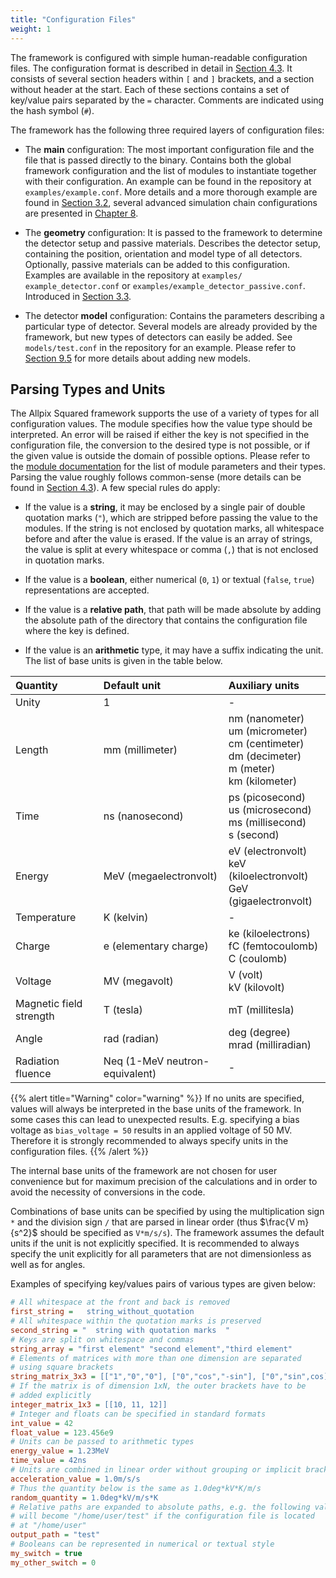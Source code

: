 ```yaml
---
title: "Configuration Files"
weight: 1
---
```


The framework is configured with simple human-readable configuration
files. The configuration format is described in detail in [Section 4.3](../04_framework/03_configuration.md#file-format).
It consists of several section headers within `[` and `]` brackets, and a section
without header at the start. Each of these sections contains a set of
key/value pairs separated by the `=` character. Comments are indicated
using the hash symbol (`#`).

The framework has the following three required layers of configuration
files:

-   The **main** configuration:
    The most important configuration file and the file that is passed directly to the binary. Contains both
    the global framework configuration and the list of modules to
    instantiate together with their configuration. An example can be
    found in the repository at `examples/example.conf`. More details and
    a more thorough example are found in [Section 3.2](./02_main_configuration.md), several advanced simulation chain
    configurations are presented in [Chapter 8](../08_examples/_index.md).

-   The **geometry** configuration:
    It is passed to the framework to determine the detector setup and passive materials. Describes the detector
    setup, containing the position, orientation and model type of all
    detectors. Optionally, passive materials can be added to this
    configuration. Examples are available in the repository at
    `examples/ example_detector.conf` or
    `examples/example_detector_passive.conf`. Introduced in [Section 3.3](./03_detector_configuration.md).

-   The detector **model** configuration:
    Contains the parameters describing a particular type of detector. Several models are already
    provided by the framework, but new types of detectors can easily be
    added. See `models/test.conf` in the repository for an example. Please refer to
    [Section 9.5](../09_development/05_new_detector_model.md) for more details about adding new models.


## Parsing Types and Units

The Allpix Squared framework supports the use of a variety of types for all
configuration values. The module specifies how the value type should be
interpreted. An error will be raised if either the key is not specified
in the configuration file, the conversion to the desired type is not
possible, or if the given value is outside the domain of possible
options. Please refer to the [module documentation](../07_modules/_index.md) for the list of module
parameters and their types. Parsing the value roughly follows common-sense (more details can be found in
[Section 4.3](../04_framework/03_configuration.md#accessing-parameters)). A few special rules do apply:

-   If the value is a **string**, it may be enclosed by a single pair of
    double quotation marks (`"`), which are stripped before passing the
    value to the modules. If the string is not enclosed by quotation
    marks, all whitespace before and after the value is erased. If the
    value is an array of strings, the value is split at every whitespace
    or comma (`,`) that is not enclosed in quotation marks.

-   If the value is a **boolean**, either numerical (`0`, `1`) or
    textual (`false`, `true`) representations are accepted.

-   If the value is a **relative path**, that path will be made absolute
    by adding the absolute path of the directory that contains the
    configuration file where the key is defined.

-   If the value is an **arithmetic** type, it may have a suffix
    indicating the unit. The list of base units is given in the
    table below.

| Quantity                | Default unit                   | Auxiliary units                                                                                                 |
|:------------------------|:-------------------------------|:----------------------------------------------------------------------------------------------------------------|
| Unity                   | 1                              | -                                                                                                               |
| Length                  | mm (millimeter)                | nm (nanometer) <br> um (micrometer) <br> cm (centimeter) <br> dm (decimeter) <br> m (meter) <br> km (kilometer) |
| Time                    | ns (nanosecond)                | ps (picosecond) <br> us (microsecond) <br> ms (millisecond) <br> s (second)                                     |
| Energy                  | MeV (megaelectronvolt)         | eV (electronvolt) <br> keV (kiloelectronvolt) <br> GeV (gigaelectronvolt)                                       |
| Temperature             | K (kelvin)                     | -                                                                                                               |
| Charge                  | e (elementary charge)          | ke (kiloelectrons) <br> fC (femtocoulomb) <br> C (coulomb)                                                      |
| Voltage                 | MV (megavolt)                  | V (volt) <br> kV (kilovolt)                                                                                     |
| Magnetic field strength | T (tesla)                      | mT (millitesla)                                                                                                 |
| Angle                   | rad (radian)                   | deg (degree) <br> mrad (milliradian)                                                                            |
| Radiation fluence       | Neq (1-MeV neutron-equivalent) | -                                                                                                               |

{{% alert title="Warning" color="warning" %}}
If no units are specified, values will always be interpreted in the base
units of the framework. In some cases this can lead to unexpected
results. E.g. specifying a bias voltage as `bias_voltage = 50` results
in an applied voltage of 50 MV. Therefore it is strongly recommended to
always specify units in the configuration files.
{{% /alert %}}

The internal base units of the framework are not chosen for user
convenience but for maximum precision of the calculations and in order
to avoid the necessity of conversions in the code.

Combinations of base units can be specified by using the multiplication
sign `*` and the division sign `/` that are parsed in linear order (thus
$`\frac{V m}{s^2}`$ should be specified as `V*m/s/s`). The framework
assumes the default units if the unit is not explicitly specified. It is
recommended to always specify the unit explicitly for all parameters that
are not dimensionless as well as for angles.

Examples of specifying key/values pairs of various types are given below:

```ini
# All whitespace at the front and back is removed
first_string =   string_without_quotation
# All whitespace within the quotation marks is preserved
second_string = "  string with quotation marks  "
# Keys are split on whitespace and commas
string_array = "first element" "second element","third element"
# Elements of matrices with more than one dimension are separated
# using square brackets
string_matrix_3x3 = [["1","0","0"], ["0","cos","-sin"], ["0","sin",cos]]
# If the matrix is of dimension 1xN, the outer brackets have to be
# added explicitly
integer_matrix_1x3 = [[10, 11, 12]]
# Integer and floats can be specified in standard formats
int_value = 42
float_value = 123.456e9
# Units can be passed to arithmetic types
energy_value = 1.23MeV
time_value = 42ns
# Units are combined in linear order without grouping or implicit brackets
acceleration_value = 1.0m/s/s
# Thus the quantity below is the same as 1.0deg*kV*K/m/s
random_quantity = 1.0deg*kV/m/s*K
# Relative paths are expanded to absolute paths, e.g. the following value
# will become "/home/user/test" if the configuration file is located
# at "/home/user"
output_path = "test"
# Booleans can be represented in numerical or textual style
my_switch = true
my_other_switch = 0
```
